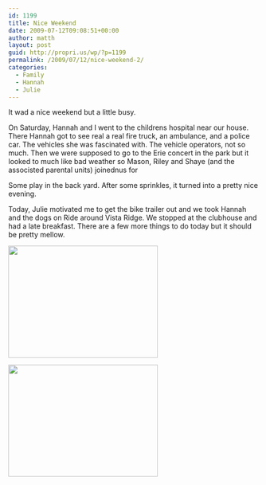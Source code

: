 ```yaml
---
id: 1199
title: Nice Weekend
date: 2009-07-12T09:08:51+00:00
author: matth
layout: post
guid: http://propri.us/wp/?p=1199
permalink: /2009/07/12/nice-weekend-2/
categories:
  - Family
  - Hannah
  - Julie
---
```

It wad a nice weekend but a little busy.

On Saturday, Hannah and I went to the childrens hospital near our house. There Hannah got to see real a real fire truck, an ambulance, and a police car. The vehicles she was fascinated with. The vehicle operators, not so much. Then we were supposed to go to the Erie concert in the park but it looked to much like bad weather so Mason, Riley and Shaye (and the associsted parental units) joinednus for
  
Some play in the back yard. After some sprinkles, it turned into a pretty nice evening.

Today, Julie motivated me to get the bike trailer out and we took Hannah and the dogs on Ride around Vista Ridge. We stopped at the clubhouse and had a late breakfast. There are a few more things to do today but it should be pretty mellow.

[<img class="alignnone size-full wp-image-364" src="http://hippeelee.com/blog/wp-content/uploads/2009/07/l-1600-1200-c4338a2d-24ab-4aa6-854c-511f384129ca.jpeg" alt="" width="300" height="225" />](http://hippeelee.com/blog/wp-content/uploads/2009/07/l-1600-1200-c4338a2d-24ab-4aa6-854c-511f384129ca.jpeg)

[<img class="alignnone size-full wp-image-364" src="http://hippeelee.com/blog/wp-content/uploads/2009/07/l-1600-1200-0a4d158f-d981-4f47-b1d1-3527a66b86c1.jpeg" alt="" width="300" height="225" />](http://hippeelee.com/blog/wp-content/uploads/2009/07/l-1600-1200-0a4d158f-d981-4f47-b1d1-3527a66b86c1.jpeg)